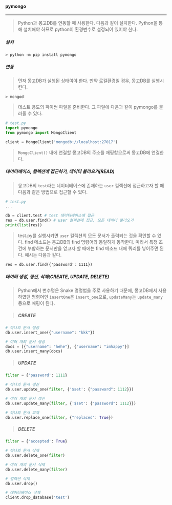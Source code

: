 #### pymongo

------

> Python과 몽고DB를 연동할 때 사용한다. 다음과 같이 설치한다. Python을 통해 설치해야 하므로 python이 환경변수로 설정되어 있어야 한다. 



##### 설치

```
> python -m pip install pymongo
```



##### 연동

> 먼저 몽고DB가 실행된 상태여야 한다. 만약 로컬환경일 경우, 몽고DB를 실행시킨다.

```
> mongod
```

> 테스트 용도의 파이썬 파일을 준비한다. 그 파일에 다음과 같이 pymongo를 불러올 수 있다.

```python
# test.py
import pymongo
from pymongo import MongoClient

client = MongoClient('mongodb://localhost:27017')
```

> `MongoClient()` 내에 연결할 몽고DB의 주소를 매핑함으로써 몽고DB에 연결한다.



##### 데이터베이스, 컬렉션에 접근하기, 데이터 불러오기(READ)

> 몽고DB의 `test`라는 데이터베이스에 존재하는 `user` 컬렉션에 접근하고자 할 때 다음과 같은 방법으로 접근할 수 있다.

```python
# test.py
...

db = client.test # test 데이터베이스에 접근
res = db.user.find() # user 컬렉션에 접근, 모든 데이터 불러오기
print(list(res))
```

> test.py를 실행시키면 `user` 컬렉션의 모든 문서가 출력되는 것을 확인할 수 있다. find 메소드는 몽고DB의 find 명령어와 동일하게 동작한다. 따라서 특정 조건에 부합하는 문서만을 얻고자 할 때에는 find 메소드 내에 쿼리를 넣어주면 된다. 예시는 다음과 같다.

```
res = db.user.find({'password': 1111})
```



##### 데이터 생성, 갱신, 삭제(CREATE, UPDATE, DELETE)

> Python에서 변수명은 Snake 명명법을 주로 사용하기 때문에, 몽고DB에서 사용하였던 명령어인 `insertOne`은 `insert_one`으로, `updateMany`는 `update_many` 등으로 매핑이 된다.



> ##### CREATE

```python
# 하나의 문서 생성
db.user.insert_one({"username": "kkk"})

# 여러 개의 문서 생성
docs = [{"username": "hehe"}, {"username": "imhappy"}]
db.user.insert_many(docs)
```



> ##### UPDATE

```python
filter = {'password': 1111}

# 하나의 문서 갱신
db.user.update_one(filter, {'$set': {"password": 1112}})

# 여러 개의 문서 갱신
db.user.update_many(filter, {'$set': {"password": 1112}})

# 하나의 문서 교체
db.user.replace_one(filter, {"replaced": True})
```



> ##### DELETE

```python
filter = {'accepted': True}

# 하나의 문서 삭제
db.user.delete_one(filter)

# 여러 개의 문서 삭제
db.user.delete_many(filter)

# 컬렉션 삭제
db.user.drop()

# 데이터베이스 삭제
client.drop_database('test')
```

